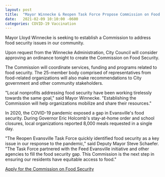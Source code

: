 ```yaml
---
layout: post
title:  "Mayor Winnecke & Reopen Task Force Propose Commission on Food Security"
date:   2021-02-09 10:10:00 -0600
categories: COVID-19 Vaccination
---
```


Mayor Lloyd Winnecke is seeking to establish a Commission to address food security issues in our community. 

Upon request from the Winnecke Administration, City Council will consider approving an ordinance tonight to create the Commission on Food Security. 

The Commission will coordinate services, funding and programs related to food security. The 25-member body comprised of representatives from food-related organizations will also make recommendations to City government and other community stakeholders.

"Local nonprofits addressing food security have been working tirelessly towards the same goal," said Mayor Winnecke. "Establishing the Commission will help organizations mobilize and share their resources."

In 2020, the COVID-19 pandemic exposed a gap in Evansville's food security. During Governor Eric Holcomb's stay-at-home order and school closures, local organizations reported 8,000 meals requested in a single day.

"The Reopen Evansville Task Force quickly identified food security as a key issue in our response to the pandemic," said Deputy Mayor Steve Schaefer. "The Task Force partnered with the Feed Evansville initiative and other agencies to fill the food security gap. This Commission is the next step in ensuring our residents have equitable access to food."

[Apply for the Commission on Food Security](https://evansville.granicus.com/boards/forms/144/apply/)
